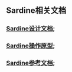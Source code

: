 ## Sardine相关文档 
### [Sardine设计文档](./sardine-design/Demo.md);
### [Sardine操作原型](./sardine-protype/index.html);
### [Sardine参考文档](http://motion.ant.design/exhibition/demo/list-sort);
